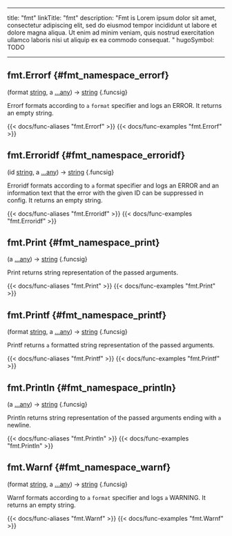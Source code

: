 




---
title: "fmt"
linkTitle: "fmt"
description: "Fmt is Lorem ipsum dolor sit amet, consectetur adipiscing elit, sed do eiusmod tempor incididunt ut labore et dolore magna aliqua. Ut enim ad minim veniam, quis nostrud exercitation ullamco laboris nisi ut aliquip ex ea commodo consequat. "
hugoSymbol: TODO




---















## fmt.Errorf {#fmt_namespace_errorf}

\(format [string](/documentation/reference/gotypes/#string), a [...any](/documentation/reference/gotypes/#any)\) → [string](/documentation/reference/gotypes/#string)
{.funcsig}


Errorf formats according to `a` `format` specifier and logs an ERROR.
It returns an empty string.

{{< docs/func-aliases "fmt.Errorf" >}}
{{< docs/func-examples "fmt.Errorf" >}}







## fmt.Erroridf {#fmt_namespace_erroridf}

\(id [string](/documentation/reference/gotypes/#string), a [...any](/documentation/reference/gotypes/#any)\) → [string](/documentation/reference/gotypes/#string)
{.funcsig}


Erroridf formats according to `a` format specifier and logs an ERROR and
an information text that the error with the given ID can be suppressed in config.
It returns an empty string.

{{< docs/func-aliases "fmt.Erroridf" >}}
{{< docs/func-examples "fmt.Erroridf" >}}







## fmt.Print {#fmt_namespace_print}

\(a [...any](/documentation/reference/gotypes/#any)\) → [string](/documentation/reference/gotypes/#string)
{.funcsig}


Print returns string representation of the passed arguments.

{{< docs/func-aliases "fmt.Print" >}}
{{< docs/func-examples "fmt.Print" >}}







## fmt.Printf {#fmt_namespace_printf}

\(format [string](/documentation/reference/gotypes/#string), a [...any](/documentation/reference/gotypes/#any)\) → [string](/documentation/reference/gotypes/#string)
{.funcsig}


Printf returns `a` formatted string representation of the passed arguments.

{{< docs/func-aliases "fmt.Printf" >}}
{{< docs/func-examples "fmt.Printf" >}}







## fmt.Println {#fmt_namespace_println}

\(a [...any](/documentation/reference/gotypes/#any)\) → [string](/documentation/reference/gotypes/#string)
{.funcsig}


Println returns string representation of the passed arguments ending with `a` newline.

{{< docs/func-aliases "fmt.Println" >}}
{{< docs/func-examples "fmt.Println" >}}







## fmt.Warnf {#fmt_namespace_warnf}

\(format [string](/documentation/reference/gotypes/#string), a [...any](/documentation/reference/gotypes/#any)\) → [string](/documentation/reference/gotypes/#string)
{.funcsig}


Warnf formats according to `a` `format` specifier and logs `a` WARNING.
It returns an empty string.

{{< docs/func-aliases "fmt.Warnf" >}}
{{< docs/func-examples "fmt.Warnf" >}}





